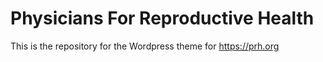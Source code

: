 # Physicians For Reproductive Health

This is the repository for the Wordpress theme for https://prh.org



